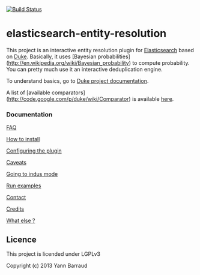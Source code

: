 [![Build Status](https://travis-ci.org/YannBrrd/elasticsearch-entity-resolution.png)](http://travis-ci.org/YannBrrd/elasticsearch-entity-resolution)



elasticsearch-entity-resolution
===================

This project is an interactive entity resolution plugin for [Elasticsearch](http://www.elasticsearch.org) based on [Duke](http://code.google.com/p/duke). Basically, it uses [Bayesian probabilities] (http://en.wikipedia.org/wiki/Bayesian_probability) to compute probability. You can pretty much use it an interactive deduplication engine.

To understand basics, go to [Duke project documentation](http://code.google.com/p/duke/wiki/XMLConfig).

A list of [available comparators] (http://code.google.com/p/duke/wiki/Comparator) is available [here](http://code.google.com/p/duke/wiki/Comparator).

### Documentation

[FAQ](http://github.com/YannBrrd/elasticsearch-entity-resolution/wiki/FAQ)

[How to install](http://github.com/YannBrrd/elasticsearch-entity-resolution/wiki/install)

[Configuring the plugin](http://github.com/YannBrrd/elasticsearch-entity-resolution/wiki/configure)

[Caveats](http://github.com/YannBrrd/elasticsearch-entity-resolution/wiki/caveats)

[Going to indus mode](http://github.com/YannBrrd/elasticsearch-entity-resolution/wiki/indus)

[Run examples](http://github.com/YannBrrd/elasticsearch-entity-resolution/wiki/Run-Examples)

[Contact](http://github.com/YannBrrd/elasticsearch-entity-resolution/wiki/contact)

[Credits](http://github.com/YannBrrd/elasticsearch-entity-resolution/wiki/credits)

[What else ?](http://github.com/YannBrrd/elasticsearch-entity-resolution/wiki/what_else)


## Licence 

This project is licended under LGPLv3

Copyright (c) 2013 Yann Barraud
